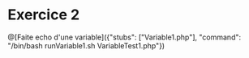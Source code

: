 # Exercice 2

@[Faite echo d'une variable]({"stubs": ["Variable1.php"], "command": "/bin/bash runVariable1.sh VariableTest1.php"})
